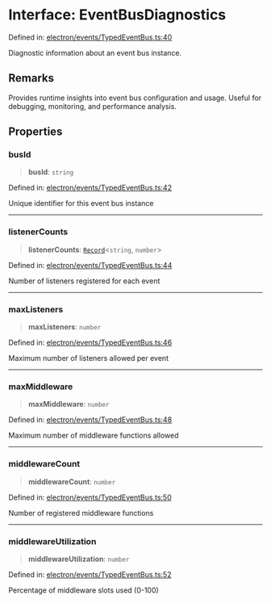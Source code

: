 # Interface: EventBusDiagnostics

Defined in: [electron/events/TypedEventBus.ts:40](https://github.com/Nick2bad4u/Uptime-Watcher/blob/dca5483e793478722cd3e6e125cafcec5fc771f0/electron/events/TypedEventBus.ts#L40)

Diagnostic information about an event bus instance.

## Remarks

Provides runtime insights into event bus configuration and usage.
Useful for debugging, monitoring, and performance analysis.

## Properties

### busId

> **busId**: `string`

Defined in: [electron/events/TypedEventBus.ts:42](https://github.com/Nick2bad4u/Uptime-Watcher/blob/dca5483e793478722cd3e6e125cafcec5fc771f0/electron/events/TypedEventBus.ts#L42)

Unique identifier for this event bus instance

***

### listenerCounts

> **listenerCounts**: [`Record`](https://www.typescriptlang.org/docs/handbook/utility-types.html#recordkeys-type)\<`string`, `number`\>

Defined in: [electron/events/TypedEventBus.ts:44](https://github.com/Nick2bad4u/Uptime-Watcher/blob/dca5483e793478722cd3e6e125cafcec5fc771f0/electron/events/TypedEventBus.ts#L44)

Number of listeners registered for each event

***

### maxListeners

> **maxListeners**: `number`

Defined in: [electron/events/TypedEventBus.ts:46](https://github.com/Nick2bad4u/Uptime-Watcher/blob/dca5483e793478722cd3e6e125cafcec5fc771f0/electron/events/TypedEventBus.ts#L46)

Maximum number of listeners allowed per event

***

### maxMiddleware

> **maxMiddleware**: `number`

Defined in: [electron/events/TypedEventBus.ts:48](https://github.com/Nick2bad4u/Uptime-Watcher/blob/dca5483e793478722cd3e6e125cafcec5fc771f0/electron/events/TypedEventBus.ts#L48)

Maximum number of middleware functions allowed

***

### middlewareCount

> **middlewareCount**: `number`

Defined in: [electron/events/TypedEventBus.ts:50](https://github.com/Nick2bad4u/Uptime-Watcher/blob/dca5483e793478722cd3e6e125cafcec5fc771f0/electron/events/TypedEventBus.ts#L50)

Number of registered middleware functions

***

### middlewareUtilization

> **middlewareUtilization**: `number`

Defined in: [electron/events/TypedEventBus.ts:52](https://github.com/Nick2bad4u/Uptime-Watcher/blob/dca5483e793478722cd3e6e125cafcec5fc771f0/electron/events/TypedEventBus.ts#L52)

Percentage of middleware slots used (0-100)
